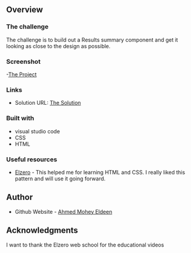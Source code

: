 ## Overview

### The challenge

The challenge is to build out a Results summary component and get it looking as close to the design as possible.

### Screenshot

-[The Project](Screenshot.png)

### Links

- Solution URL: [The Solution](https://github.com/Ahmed-Mohey-Eldeen/Frontend-Mentor/tree/main/four-card-feature-section-master)

### Built with

- visual studio code
- CSS
- HTML

### Useful resources

- [Elzero](https://elzero.org/) - This helped me for learning HTML and CSS. I really liked this pattern and will use it going forward.

## Author

- Github Website - [Ahmed Mohey Eldeen](https://github.com/Ahmed-Mohey-Eldeen/Frontend-Mentor)

## Acknowledgments

I want to thank the Elzero web school for the educational videos